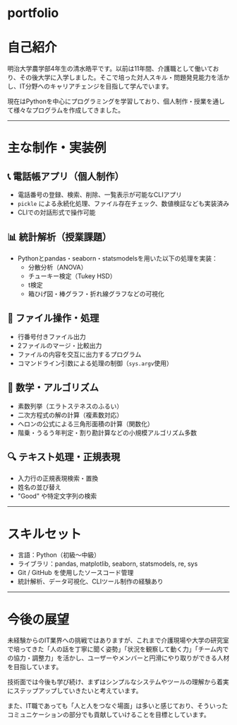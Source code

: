 # portfolio

# 自己紹介

明治大学農学部4年生の清水皓平です。以前は11年間、介護職として働いており、その後大学に入学しました。そこで培った対人スキル・問題発見能力を活かし、IT分野へのキャリアチェンジを目指して学んでいます。

現在はPythonを中心にプログラミングを学習しており、個人制作・授業を通して様々なプログラムを作成してきました。

---

# 主な制作・実装例

## 📞 電話帳アプリ（個人制作）
- 電話番号の登録、検索、削除、一覧表示が可能なCLIアプリ
- `pickle` による永続化処理、ファイル存在チェック、数値検証なども実装済み
- CLIでの対話形式で操作可能

## 📊 統計解析（授業課題）
- Pythonとpandas・seaborn・statsmodelsを用いた以下の処理を実装：
  - 分散分析（ANOVA）
  - チューキー検定（Tukey HSD）
  - t検定
  - 箱ひげ図・棒グラフ・折れ線グラフなどの可視化

## 📂 ファイル操作・処理
- 行番号付きファイル出力
- 2ファイルのマージ・比較出力
- ファイルの内容を交互に出力するプログラム
- コマンドライン引数による処理の制御（`sys.argv`使用）

## 🧪 数学・アルゴリズム
- 素数列挙（エラトステネスのふるい）
- 二次方程式の解の計算（複素数対応）
- ヘロンの公式による三角形面積の計算（関数化）
- 階乗・うるう年判定・割り勘計算などの小規模アルゴリズム多数

## 🔍 テキスト処理・正規表現
- 入力行の正規表現検索・置換
- 姓名の並び替え
- "Good" や特定文字列の検索

---

# スキルセット

- 言語：Python（初級～中級）
- ライブラリ：pandas, matplotlib, seaborn, statsmodels, re, sys
- Git / GitHub を使用したソースコード管理
- 統計解析、データ可視化、CLIツール制作の経験あり

---

# 今後の展望

未経験からのIT業界への挑戦ではありますが、これまで介護現場や大学の研究室で培ってきた「人の話を丁寧に聞く姿勢」「状況を観察して動く力」「チーム内での協力・調整力」を活かし、ユーザーやメンバーと円滑にやり取りができる人材を目指しています。

技術面では今後も学び続け、まずはシンプルなシステムやツールの理解から着実にステップアップしていきたいと考えています。

また、IT職であっても「人と人をつなぐ場面」は多いと感じており、そういったコミュニケーションの部分でも貢献していけることを目標としています。
